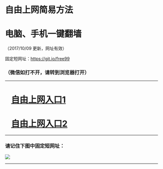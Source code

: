 ﻿# 自由上网简易方法

# 电脑、手机一键翻墙

（2017/10/09 更新，网址有效）

固定短网址：https://git.io/free99

### （微信如打不开，请转到浏览器打开）


***





# &nbsp;&nbsp; <a href="http://ft1707129435.fwq-tz-1001.info/fwqtz01.html?t=100900119766 " target="_blank">自由上网入口1</a>
# &nbsp;&nbsp; <a href="http://ft1566726782.fwq-tz-1002.info/fwqtz02.html?t=10090015656 " target="_blank">自由上网入口2</a>
***

### 请记住下图中固定短网址：

<img src="https://s3-us-west-2.amazonaws.com/fwq-1001/yjfq-20170905okok.png" /> 


***

